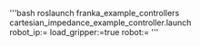 '''bash
roslaunch franka_example_controllers cartesian_impedance_example_controller.launch \
  robot_ip:= load_gripper:=true robot:=
'''
